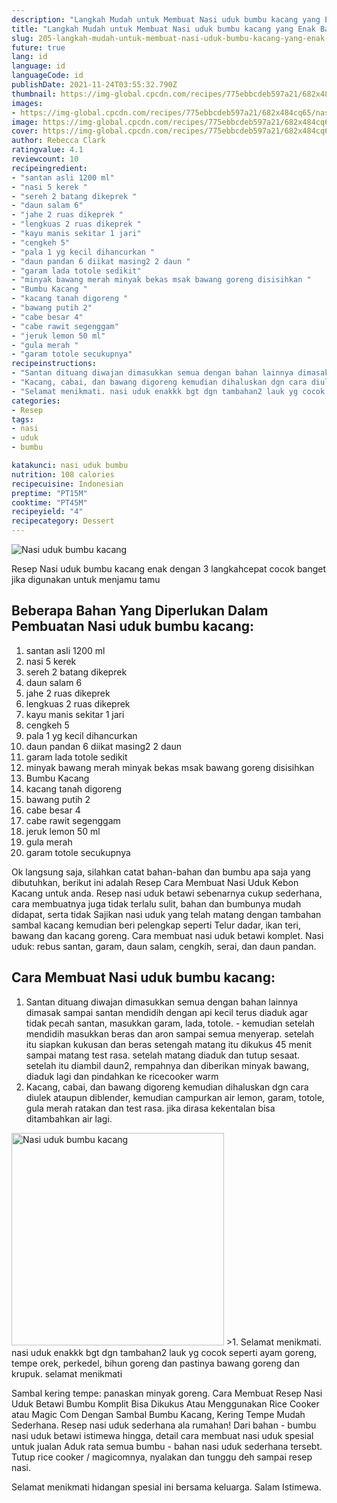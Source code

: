 ```yaml
---
description: "Langkah Mudah untuk Membuat Nasi uduk bumbu kacang yang Enak Banget"
title: "Langkah Mudah untuk Membuat Nasi uduk bumbu kacang yang Enak Banget"
slug: 205-langkah-mudah-untuk-membuat-nasi-uduk-bumbu-kacang-yang-enak-banget
future: true
lang: id
language: id
languageCode: id
publishDate: 2021-11-24T03:55:32.790Z 
thumbnail: https://img-global.cpcdn.com/recipes/775ebbcdeb597a21/682x484cq65/nasi-uduk-bumbu-kacang-foto-resep-utama.png
images:
- https://img-global.cpcdn.com/recipes/775ebbcdeb597a21/682x484cq65/nasi-uduk-bumbu-kacang-foto-resep-utama.png
image: https://img-global.cpcdn.com/recipes/775ebbcdeb597a21/682x484cq65/nasi-uduk-bumbu-kacang-foto-resep-utama.png
cover: https://img-global.cpcdn.com/recipes/775ebbcdeb597a21/682x484cq65/nasi-uduk-bumbu-kacang-foto-resep-utama.png
author: Rebecca Clark
ratingvalue: 4.1
reviewcount: 10
recipeingredient:
- "santan asli 1200 ml"
- "nasi 5 kerek "
- "sereh 2 batang dikeprek "
- "daun salam 6"
- "jahe 2 ruas dikeprek "
- "lengkuas 2 ruas dikeprek "
- "kayu manis sekitar 1 jari"
- "cengkeh 5"
- "pala 1 yg kecil dihancurkan "
- "daun pandan 6 diikat masing2 2 daun "
- "garam lada totole sedikit"
- "minyak bawang merah minyak bekas msak bawang goreng disisihkan "
- "Bumbu Kacang "
- "kacang tanah digoreng "
- "bawang putih 2"
- "cabe besar 4"
- "cabe rawit segenggam"
- "jeruk lemon 50 ml"
- "gula merah "
- "garam totole secukupnya"
recipeinstructions:
- "Santan dituang diwajan dimasukkan semua dengan bahan lainnya dimasak sampai santan mendidih dengan api kecil terus diaduk agar tidak pecah santan, masukkan garam, lada, totole. kemudian setelah mendidih masukkan beras dan aron sampai semua menyerap. setelah itu siapkan kukusan dan beras setengah matang itu dikukus 45 menit sampai matang test rasa. setelah matang diaduk dan tutup sesaat. setelah itu diambil daun2, rempahnya dan diberikan minyak bawang, diaduk lagi dan pindahkan ke ricecooker warm"
- "Kacang, cabai, dan bawang digoreng kemudian dihaluskan dgn cara diulek ataupun diblender, kemudian campurkan air lemon, garam, totole, gula merah ratakan dan test rasa. jika dirasa kekentalan bisa ditambahkan air lagi."
- "Selamat menikmati. nasi uduk enakkk bgt dgn tambahan2 lauk yg cocok seperti ayam goreng, tempe orek, perkedel, bihun goreng dan pastinya bawang goreng dan krupuk. selamat menikmati"
categories:
- Resep
tags:
- nasi
- uduk
- bumbu

katakunci: nasi uduk bumbu 
nutrition: 108 calories
recipecuisine: Indonesian
preptime: "PT15M"
cooktime: "PT45M"
recipeyield: "4"
recipecategory: Dessert
---
```



![Nasi uduk bumbu kacang](https://img-global.cpcdn.com/recipes/775ebbcdeb597a21/682x484cq65/nasi-uduk-bumbu-kacang-foto-resep-utama.png)

Resep Nasi uduk bumbu kacang  enak dengan 3 langkahcepat cocok banget jika digunakan untuk menjamu tamu

<!--inarticleads1-->

## Beberapa Bahan Yang Diperlukan Dalam Pembuatan Nasi uduk bumbu kacang:

1. santan asli 1200 ml
1. nasi 5 kerek 
1. sereh 2 batang dikeprek 
1. daun salam 6
1. jahe 2 ruas dikeprek 
1. lengkuas 2 ruas dikeprek 
1. kayu manis sekitar 1 jari
1. cengkeh 5
1. pala 1 yg kecil dihancurkan 
1. daun pandan 6 diikat masing2 2 daun 
1. garam lada totole sedikit
1. minyak bawang merah minyak bekas msak bawang goreng disisihkan 
1. Bumbu Kacang 
1. kacang tanah digoreng 
1. bawang putih 2
1. cabe besar 4
1. cabe rawit segenggam
1. jeruk lemon 50 ml
1. gula merah 
1. garam totole secukupnya

Ok langsung saja, silahkan catat bahan-bahan dan bumbu apa saja yang dibutuhkan, berikut ini adalah Resep Cara Membuat Nasi Uduk Kebon Kacang untuk anda. Resep nasi uduk betawi sebenarnya cukup sederhana, cara membuatnya juga tidak terlalu sulit, bahan dan bumbunya mudah didapat, serta tidak Sajikan nasi uduk yang telah matang dengan tambahan sambal kacang kemudian beri pelengkap seperti Telur dadar, ikan teri, bawang dan kacang goreng. Cara membuat nasi uduk betawi komplet. Nasi uduk: rebus santan, garam, daun salam, cengkih, serai, dan daun pandan. 

<!--inarticleads2-->

## Cara Membuat Nasi uduk bumbu kacang:

1. Santan dituang diwajan dimasukkan semua dengan bahan lainnya dimasak sampai santan mendidih dengan api kecil terus diaduk agar tidak pecah santan, masukkan garam, lada, totole. - kemudian setelah mendidih masukkan beras dan aron sampai semua menyerap. setelah itu siapkan kukusan dan beras setengah matang itu dikukus 45 menit sampai matang test rasa. setelah matang diaduk dan tutup sesaat. setelah itu diambil daun2, rempahnya dan diberikan minyak bawang, diaduk lagi dan pindahkan ke ricecooker warm
1. Kacang, cabai, dan bawang digoreng kemudian dihaluskan dgn cara diulek ataupun diblender, kemudian campurkan air lemon, garam, totole, gula merah ratakan dan test rasa. jika dirasa kekentalan bisa ditambahkan air lagi.
<img class="lazyload" data-src="https://img-global.cpcdn.com/steps/04d55e18a4f7ecec/160x128cq70/nasi-uduk-bumbu-kacang-langkah-memasak-2-foto.png" alt="Nasi uduk bumbu kacang" width="340" height="340">
>1. Selamat menikmati. nasi uduk enakkk bgt dgn tambahan2 lauk yg cocok seperti ayam goreng, tempe orek, perkedel, bihun goreng dan pastinya bawang goreng dan krupuk. selamat menikmati


Sambal kering tempe: panaskan minyak goreng. Cara Membuat Resep Nasi Uduk Betawi Bumbu Komplit Bisa Dikukus Atau Menggunakan Rice Cooker atau Magic Com Dengan Sambal Bumbu Kacang, Kering Tempe Mudah Sederhana. Resep nasi uduk sederhana ala rumahan! Dari bahan - bumbu nasi uduk betawi istimewa hingga, detail cara membuat nasi uduk spesial untuk jualan Aduk rata semua bumbu - bahan nasi uduk sederhana tersebt. Tutup rice cooker / magicomnya, nyalakan dan tunggu deh sampai resep nasi. 

Selamat menikmati hidangan spesial ini bersama keluarga. Salam Istimewa.

